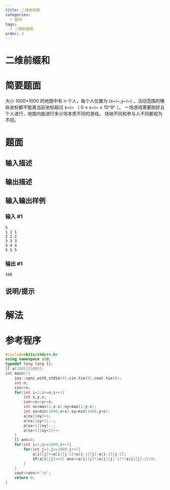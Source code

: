 ```yaml
---
title: 二维前缀和
categories:
  - 题目
tags:
  - 二维前缀和 
order: 3
---
```


# 二维前缀和

# 简要题面

大小 1000*1000 的地图中有 n 个人，每个人位置为 (x~i~,y~i~) ，活动范围的横纵坐标都不能离当前坐标超过 s~i~ （ 0 $\le$ s~i~ $\le$ 10^9^ ）。
一场游戏需要刚好五个人进行，地图内能进行多少场本质不同的游戏。
场地不同和参与人不同都视为不同。

# 题面

## 输入描述

## 输出描述

## 输入输出样例

### 输入 #1
```
5
1 1 1
2 2 2
3 3 3
4 4 4
5 5 5
```

### 输出 #1
```
108
```

## 说明/提示

# 解法

# 参考程序
```cpp
#include<bits/stdc++.h>
using namespace std;
typedef long long ll;
ll a[1005][1005];
int main(){
    ios::sync_with_stdio(0),cin.tie(0),cout.tie(0);
    int n;
    cin>>n;
    for(int i=1;i<=n;i++){
        int x,y,s;
        cin>>x>>y>>s;
        int nx=max(1,x-s),ny=max(1,y-s);
        int sx=min(1000,x+s),sy=min(1000,y+s); 
        a[nx][ny]++;
        a[nx][sy+1]--;
        a[sx+1][ny]--;
        a[sx+1][sy+1]++;
    }
    ll ans=0;
    for(int i=1;i<=1000;i++){
        for(int j=1;j<=1000;j++){
            a[i][j]+=a[i][j-1]+a[i-1][j]-a[i-1][j-1];
            if(a[i][j]>=3) ans+=a[i][j]*(a[i][j]-1)*(a[i][j]-2)/6;
        }
    }
    cout<<ans<<'\n';
    return 0;
}
```
